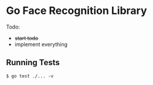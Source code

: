 Go Face Recognition Library
=============================

Todo:

* ~~start todo~~
* implement everything

## Running Tests

```
$ go test ./... -v
```